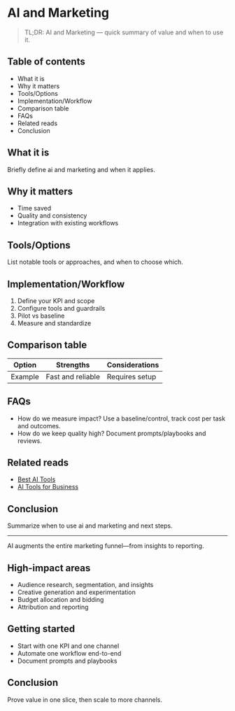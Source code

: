 # AI and Marketing

> TL;DR: AI and Marketing — quick summary of value and when to use it.

## Table of contents
- What it is
- Why it matters
- Tools/Options
- Implementation/Workflow
- Comparison table
- FAQs
- Related reads
- Conclusion

## What it is
Briefly define ai and marketing and when it applies.

## Why it matters
- Time saved
- Quality and consistency
- Integration with existing workflows

## Tools/Options
List notable tools or approaches, and when to choose which.

## Implementation/Workflow
1. Define your KPI and scope
2. Configure tools and guardrails
3. Pilot vs baseline
4. Measure and standardize

## Comparison table
| Option | Strengths | Considerations |
| --- | --- | --- |
| Example | Fast and reliable | Requires setup |

## FAQs
- How do we measure impact? Use a baseline/control, track cost per task and outcomes.
- How do we keep quality high? Document prompts/playbooks and reviews.

## Related reads
- [Best AI Tools](/blogs/best-ai-tools)
- [AI Tools for Business](/blogs/ai-tools-for-business)

## Conclusion
Summarize when to use ai and marketing and next steps.


---

AI augments the entire marketing funnel—from insights to reporting.

## High-impact areas
- Audience research, segmentation, and insights
- Creative generation and experimentation
- Budget allocation and bidding
- Attribution and reporting

## Getting started
- Start with one KPI and one channel
- Automate one workflow end-to-end
- Document prompts and playbooks

## Conclusion
Prove value in one slice, then scale to more channels.
